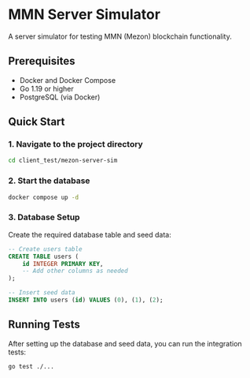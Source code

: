 # MMN Server Simulator

A server simulator for testing MMN (Mezon) blockchain functionality.

## Prerequisites

- Docker and Docker Compose
- Go 1.19 or higher
- PostgreSQL (via Docker)

## Quick Start

### 1. Navigate to the project directory

```bash
cd client_test/mezon-server-sim
```

### 2. Start the database

```bash
docker compose up -d
```

### 3. Database Setup

Create the required database table and seed data:

```sql
-- Create users table
CREATE TABLE users (
    id INTEGER PRIMARY KEY,
    -- Add other columns as needed
);

-- Insert seed data
INSERT INTO users (id) VALUES (0), (1), (2);
```

## Running Tests

After setting up the database and seed data, you can run the integration tests:

```bash
go test ./...
```